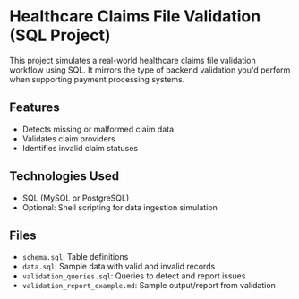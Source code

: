 # Healthcare Claims File Validation (SQL Project)

This project simulates a real-world healthcare claims file validation workflow using SQL. It mirrors the type of backend validation you'd perform when supporting payment processing systems.

## Features
- Detects missing or malformed claim data
- Validates claim providers
- Identifies invalid claim statuses

## Technologies Used
- SQL (MySQL or PostgreSQL)
- Optional: Shell scripting for data ingestion simulation

## Files
- `schema.sql`: Table definitions
- `data.sql`: Sample data with valid and invalid records
- `validation_queries.sql`: Queries to detect and report issues
- `validation_report_example.md`: Sample output/report from validation

